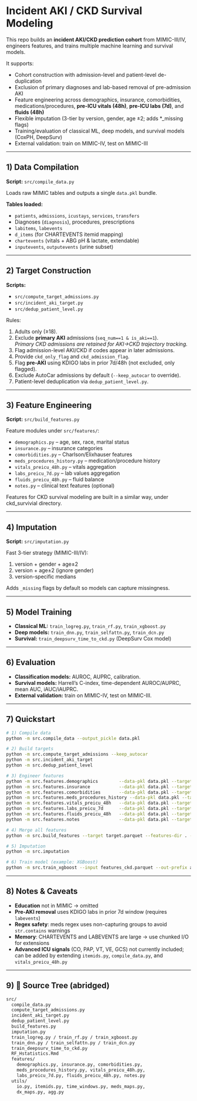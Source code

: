 # Incident AKI / CKD Survival Modeling

This repo builds an **incident AKI/CKD prediction cohort** from MIMIC-III/IV, engineers features, and trains multiple machine learning and survival models.  

It supports:  

* Cohort construction with admission-level and patient-level de-duplication  
* Exclusion of primary diagnoses and lab-based removal of pre-admission AKI  
* Feature engineering across demographics, insurance, comorbidities, medications/procedures, **pre-ICU vitals (48h)**, **pre-ICU labs (7d)**, and **fluids (48h)**  
* Flexible imputation (3-tier by version, gender, age ±2; adds *_missing flags)  
* Training/evaluation of classical ML, deep models, and survival models (CoxPH, DeepSurv)  
* External validation: train on MIMIC-IV, test on MIMIC-III  

---

## 1) Data Compilation

**Script:** `src/compile_data.py`  

Loads raw MIMIC tables and outputs a single `data.pkl` bundle.  

**Tables loaded:**
- `patients`, `admissions`, `icustays`, `services`, `transfers`  
- Diagnoses (`diagnosis`), procedures, prescriptions  
- `labitems`, `labevents`  
- `d_items` (for CHARTEVENTS itemid mapping)  
- `chartevents` (vitals + ABG pH & lactate, extendable)  
- `inputevents`, `outputevents` (urine subset)  

---

## 2) Target Construction

**Scripts:**  
- `src/compute_target_admissions.py`  
- `src/incident_aki_target.py`  
- `src/dedup_patient_level.py`  

Rules:  
1. Adults only (≥18).  
2. Exclude **primary AKI** admissions (`seq_num==1 & is_aki==1`).  
   *Primary CKD admissions are retained for AKI→CKD trajectory tracking.*  
3. Flag admission-level AKI/CKD if codes appear in later admissions.  
4. Provide `ckd_only_flag` and `ckd_admission_flag`.  
5. Flag **pre-AKI** using KDIGO labs in prior 7d/48h (not excluded, only flagged).  
6. Exclude AutoCar admissions by default (`--keep_autocar` to override).  
7. Patient-level deduplication via `dedup_patient_level.py`.  

---

## 3) Feature Engineering

**Script:** `src/build_features.py`  

Feature modules under `src/features/`:  

- `demographics.py` – age, sex, race, marital status  
- `insurance.py` – insurance categories  
- `comorbidities.py` – Charlson/Elixhauser features  
- `meds_procedures_history.py` – medication/procedure history  
- `vitals_preicu_48h.py` – vitals aggregation  
- `labs_preicu_7d.py` – lab values aggregation  
- `fluids_preicu_48h.py` – fluid balance  
- `notes.py` – clinical text features (optional)  

Features for CKD survival modeling are built in a similar way, under
ckd_survivial directory.

---

## 4) Imputation

**Script:** `src/imputation.py`  

Fast 3-tier strategy (MIMIC-III/IV):  
1. version + gender + age±2  
2. version + age±2 (ignore gender)  
3. version-specific medians  

Adds `_missing` flags by default so models can capture missingness.  

---

## 5) Model Training

- **Classical ML:** `train_logreg.py`, `train_rf.py`, `train_xgboost.py`  
- **Deep models:** `train_dnn.py`, `train_selfattn.py`, `train_dcn.py`  
- **Survival:** `train_deepsurv_time_to_ckd.py` (DeepSurv Cox model)  

---

## 6) Evaluation

- **Classification models:** AUROC, AUPRC, calibration.  
- **Survival models:** Harrell’s C-index, time-dependent AUROC/AUPRC, mean AUC, iAUC/iAUPRC.  
- **External validation:** train on MIMIC-IV, test on MIMIC-III.  

---

## 7) Quickstart

```bash
# 1) Compile data
python -m src.compile_data --output_pickle data.pkl

# 2) Build targets
python -m src.compute_target_admissions --keep_autocar
python -m src.incident_aki_target
python -m src.dedup_patient_level

# 3) Engineer features
python -m src.features.demographics        --data-pkl data.pkl --target target.parquet --outdir .
python -m src.features.insurance           --data-pkl data.pkl --target target.parquet --outdir .
python -m src.features.comorbidities       --data-pkl data.pkl --target target.parquet --outdir .
python -m src.features.meds_procedures_history --data-pkl data.pkl --target target.parquet --outdir .
python -m src.features.vitals_preicu_48h   --data-pkl data.pkl --target target.parquet --outdir .
python -m src.features.labs_preicu_7d      --data-pkl data.pkl --target target.parquet --outdir .
python -m src.features.fluids_preicu_48h   --data-pkl data.pkl --target target.parquet --outdir .
python -m src.features.notes               --data-pkl data.pkl --target target.parquet --outdir .

# 4) Merge all features
python -m src.build_features --target target.parquet --features-dir . --outdir ./features

# 5) Imputation
python -m src.imputation

# 6) Train model (example: XGBoost)
python -m src.train_xgboost --input features_ckd.parquet --out-prefix artifacts/xgb_ckd/xgb_ckd
```
---

## 8) Notes & Caveats

* **Education** not in MIMIC → omitted  
* **Pre-AKI removal** uses KDIGO labs in prior 7d window (requires `labevents`)  
* **Regex safety**: meds regex uses non-capturing groups to avoid `str.contains` warnings  
* **Memory**: CHARTEVENTS and LABEVENTS are large → use chunked I/O for extensions  
* **Advanced ICU signals** (CO, PAP, VT, VE, GCS) not currently included; can be added by extending `itemids.py`, `compile_data.py`, and `vitals_preicu_48h.py`  

---

## 9) 📂 Source Tree (abridged)
```bash
src/
  compile_data.py
  compute_target_admissions.py
  incident_aki_target.py
  dedup_patient_level.py
  build_features.py
  imputation.py
  train_logreg.py / train_rf.py / train_xgboost.py
  train_dnn.py / train_selfattn.py / train_dcn.py
  train_deepsurv_time_to_ckd.py
  RF_Hstatistics.Rmd
  features/
    demographics.py, insurance.py, comorbidities.py,
    meds_procedures_history.py, vitals_preicu_48h.py,
    labs_preicu_7d.py, fluids_preicu_48h.py, notes.py
  utils/
    io.py, itemids.py, time_windows.py, meds_maps.py,
    dx_maps.py, agg.py
```
